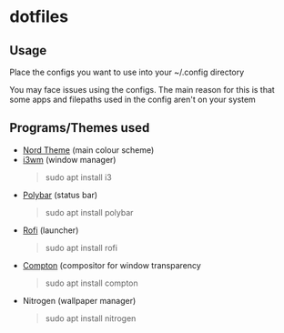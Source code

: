 # dotfiles

## Usage
Place the configs you want to use into your ~/.config directory

You may face issues using the configs. The main reason for this is that some apps and filepaths used in the config aren't on your system

## Programs/Themes used
- [Nord Theme](nordtheme.com) (main colour scheme)
- [i3wm](i3wm.org) (window manager)
	> sudo apt install i3
- [Polybar](polybar.github.io) (status bar)
	> sudo apt install polybar
- [Rofi](github.com/davatorium/rofi) (launcher)
	> sudo apt install rofi
- [Compton](github.com/chjj/compton) (compositor for window transparency
	> sudo apt install compton
- Nitrogen (wallpaper manager)
	> sudo apt install nitrogen
